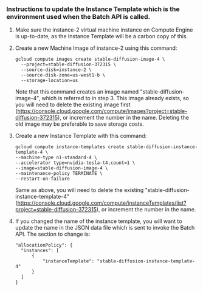 ### Instructions to update the Instance Template which is the environment used when the Batch API is called.

1) Make sure the instance-2 virtual machine instance on Compute Engine is up-to-date, as the Instance Template will be a carbon copy of this.

2) Create a new Machine Image of instance-2 using this command:

      ```
      gcloud compute images create stable-diffusion-image-4 \
        --project=stable-diffusion-372315 \
        --source-disk=instance-2 \
        --source-disk-zone=us-west1-b \
        --storage-location=us
      ```     

      Note that this command creates an image named "stable-diffusion-image-4", which is referred to in step 3. This image already exists, so you will need to delete the existing image first (https://console.cloud.google.com/compute/images?project=stable-diffusion-372315), or increment the number in the name. Deleting the old image may be preferable to save storage costs.

3) Create a new Instance Template with this command:

      ```
      gcloud compute instance-templates create stable-diffusion-instance-template-4 \
      --machine-type n1-standard-4 \
      --accelerator type=nvidia-tesla-t4,count=1 \
      --image=stable-diffusion-image-4 \
      --maintenance-policy TERMINATE \
      --restart-on-failure
      ```

      Same as above, you will need to delete the existing "stable-diffusion-instance-template-4" (https://console.cloud.google.com/compute/instanceTemplates/list?project=stable-diffusion-372315), or increment the number in the name.

4) If you changed the name of the instance template, you will want to update the name in the JSON data file which is sent to invoke the Batch API. The section to change is:

      ```
      "allocationPolicy": {
        "instances": [
            {
                "instanceTemplate": "stable-diffusion-instance-template-4"
            }
        ]
      }
      ```
